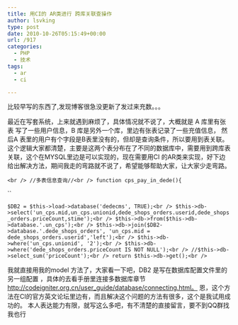 ```yaml
---
title: 用CI的 AR类进行 跨库关联查操作
author: lsvking
type: post
date: 2010-10-26T05:15:49+00:00
url: /917
categories:
  - PHP
  - 技术
tags:
  - ar
  - ci

---
```

比较早写的东西了,发现博客很急没更新了发过来充数。。。

最近在写套系统，上来就遇到麻烦了，具体情况就不说了，大概就是 A 库里有张表 写了一些用户信息，B 库是另外一个库，里边有张表记录了一些充值信息， 然后A 表里的用户有个字段是B表里没有的，但却是查询条件，所以要用到表关联。这个逻辑大家都清楚，主要是这两个表分布在了不同的数据库中，需要用到跨库表关联，这个在MYSQL里边是可以实现的，现在需要用CI 的AR类来实现，好下边给出解决方法，期间我走的弯路就不说了，希望能够帮助大家，让大家少走弯路。
  
`<br />
//多表信息查询//<br />
function cps_pay_in_dede(){`

 ``

 `$DB2 = $this->load->database('dedecms', TRUE);<br />
$this->db->select('un_cps.mid,un_cps.unionid,dede_shops_orders.userid,dede_shops_orders.priceCount,stime');<br />
$this->db->from($this->db->database.'.un_cps');<br />
$this->db->join($DB2->database.'.dede_shops_orders', 'un_cps.mid = dede_shops_orders.userid','left');<br />
$this->db->where('un_cps.unionid', '2');<br />
$this->db->where('dede_shops_orders.priceCount IS NOT NULL');<br />
//$this->db->select_sum('priceCount');<br />
return $this->db->get();<br />
` 

我就直接用我的model 方法了，大家看一下吧，DB2 是写在数据库配置文件里的另一组配置 ，具体的去看手册里连接多数据库章节 http://codeigniter.org.cn/user_guide/database/connecting.html。 恩，这个方法在CI的官方英文论坛里边有，而且解决这个问题的方法有很多，这个是我试用成功的。 本人表达能力有限，就写这么多吧，有不清楚的直接留言，要不到QQ群找我也行